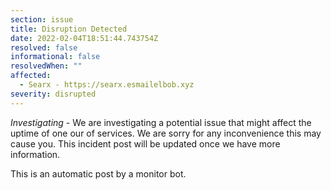 ```yaml
---
section: issue
title: Disruption Detected
date: 2022-02-04T18:51:44.743754Z
resolved: false
informational: false
resolvedWhen: ""
affected:
  - Searx - https://searx.esmailelbob.xyz
severity: disrupted
---
```

*Investigating* - We are investigating a potential issue that might affect the uptime of one our of services. We are sorry for any inconvenience this may cause you. This incident post will be updated once we have more information.

This is an automatic post by a monitor bot.
        